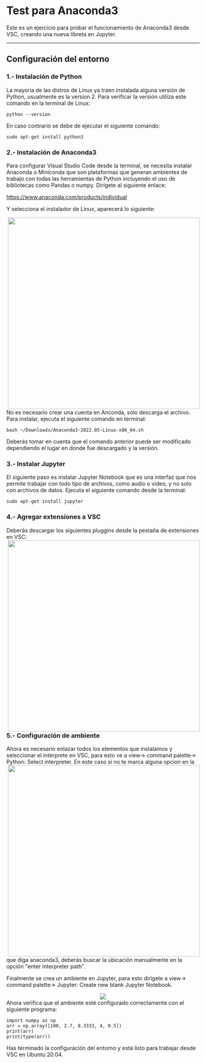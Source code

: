 # Test para Anaconda3
Este es un ejercicio para probar el funcionamiento de Anaconda3 desde VSC, creando una nueva libreta en Jupyter.
***
## Configuración del entorno
### 1.- Instalación de Python
La mayoría de las distros de Linux ya traen instalada alguna versión de Python, usualmente es la version 2. Para verificar la versión utiliza este comando en la terminal de Linux:
~~~
python --version
~~~
 En caso contrario se debe de ejecutar el siguiente comando:
~~~
sudo apt-get install python3 
~~~
### 2.- Instalación de Anaconda3
Para configurar Visual Studio Code desde la terminal, se necesita instalar Anaconda o Miniconda que son plataformas que generan ambientes de trabajo con todas las herramientas de Python incluyendo el uso de bibliotecas como Pandas o numpy. Dirígete al siguiente enlace:

https://www.anaconda.com/products/individual

Y selecciona el instalador de Linux, aparecerá lo siguiente:
<p> 
<img src="https://edu.codigoiot.com/pluginfile.php/12775/mod_lesson/page_contents/2490/Entorno_03.png" width="500px" align="right">
</p>
No es necesario crear una cuenta en Anconda, solo descarga el archivo. Para instalar, ejecuta el siguiente comando en terminal: 

~~~
bash ~/Downloads/Anaconda3-2022.05-Linux-x86_64.sh 
~~~
Deberás tomar en cuenta que el comando anterior puede ser modificado dependiendo el lugar en donde fue descargado y la versión.
### 3.- Instalar Jupyter
El siguiente paso es instalar Jupyter Notebook que es una interfaz que nos permite trabajar con todo tipo de archivos, como audio o vídeo, y no solo con archivos de datos. Ejecuta el siguiente comando desde la terminal:

~~~
sudo apt-get install jupyter 
~~~
### 4.- Agregar extensiones a VSC
Deberás descargar los siguientes pluggins desde la pestaña de extensiones en VSC:
<img src="https://edu.codigoiot.com/pluginfile.php/12775/mod_lesson/page_contents/2490/Entorno_04.png" width="500px" align="right">

### 5.- Configuración de ambiente
Ahora es necesario enlazar todos los elementos que instalamos y seleccionar el intérprete en VSC, para esto ve a view-> command palette-> Python: Select interpreter.
<img src="https://edu.codigoiot.com/pluginfile.php/12775/mod_lesson/page_contents/2491/Entorno_08.png" width="500px" align="right">
En este caso si no te marca alguna opcion en la que diga anaconda3, deberás buscar la ubicación manualmente en la opción "enter interpreter path".

Finalmente se crea un ambiente en Jupyter, para esto dirígete a view-> command palette-> Jupyter: Create new blank Jupyter Notebook.
<div align="center"><img src="https://edu.codigoiot.com/pluginfile.php/12775/mod_lesson/page_contents/2491/Entorno_09.png"></div>
Ahora verifica que el ambiente esté configurado correctamente con el siguiente programa:

~~~
import numpy as np 
arr = np.array([100, 2.7, 8.3333, 4, 0.5]) 
print(arr) 
print(type(arr)) 
~~~
 Has terminado la configuración del entorno y está listo para trabajar desde VSC en Ubuntu 20.04. 